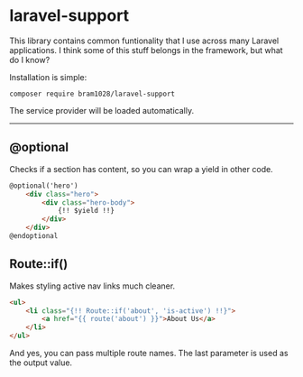 # laravel-support
This library contains common funtionality that I use across many Laravel
applications. I think some of this stuff belongs in the framework, but
what do I know?

Installation is simple:

```
composer require bram1028/laravel-support
```

The service provider will be loaded automatically.

---

## @optional
Checks if a section has content, so you can wrap a yield in other code.

```html
@optional('hero')
    <div class="hero">
        <div class="hero-body">
            {!! $yield !!}
        </div>
    </div>
@endoptional
```

## Route::if()
Makes styling active nav links much cleaner.

```html
<ul>
    <li class="{!! Route::if('about', 'is-active') !!}">
        <a href="{{ route('about') }}">About Us</a>
    </li>
</ul>
```

And yes, you can pass multiple route names. The last parameter is used as the
output value.
